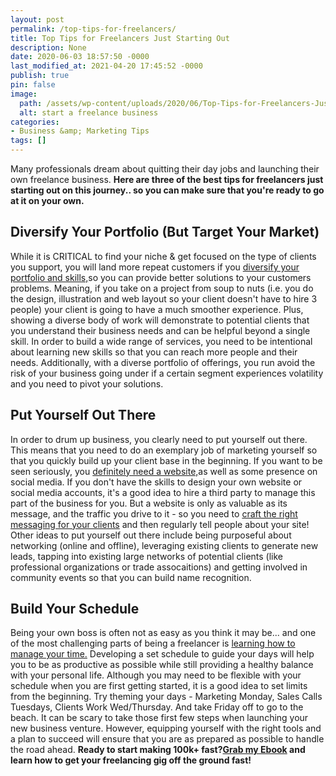 ```yaml
---
layout: post
permalink: /top-tips-for-freelancers/
title: Top Tips for Freelancers Just Starting Out
description: None
date: 2020-06-03 18:57:50 -0000
last_modified_at: 2021-04-20 17:45:52 -0000
publish: true
pin: false
image:
  path: /assets/wp-content/uploads/2020/06/Top-Tips-for-Freelancers-Just-Starting-Out.jpg
  alt: start a freelance business
categories:
- Business &amp; Marketing Tips
tags: []
---
```

Many professionals dream about quitting their day jobs and launching their own freelance business. **Here are three of the best tips for freelancers just starting out on this journey.. so you can make sure that you're ready to go at it on your own.**

## Diversify Your Portfolio (But Target Your Market)

While it is CRITICAL to find your niche & get focused on the type of clients you support, you will land more repeat customers if you [diversify your portfolio and skills,](https://www.hiscox.co.uk/business-blog/diversification-can-profitable-departure-every-freelancer/)so you can provide better solutions to your customers problems. Meaning, if you take on a project from soup to nuts (i.e. you do the design, illustration and web layout so your client doesn't have to hire 3 people) your client is going to have a much smoother experience. Plus, showing a diverse body of work will demonstrate to potential clients that you understand their business needs and can be helpful beyond a single skill. In order to build a wide range of services, you need to be intentional about learning new skills so that you can reach more people and their needs. Additionally, with a diverse portfolio of offerings, you run avoid the risk of your business going under if a certain segment experiences volatility and you need to pivot your solutions.

## Put Yourself Out There

In order to drum up business, you clearly need to put yourself out there. This means that you need to do an exemplary job of marketing yourself so that you quickly build up your client base in the beginning. If you want to be seen seriously, you [definitely need a website,](https://www.podium.com/article/do-i-need-a-website/)as well as some presence on social media. If you don't have the skills to design your own website or social media accounts, it's a good idea to hire a third party to manage this part of the business for you. But a website is only as valuable as its message, and the traffic you drive to it - so you need to [craft the right messaging for your clients](https://www.100kconsultants.com/) and then regularly tell people about your site! Other ideas to put yourself out there include being purposeful about networking (online and offline), leveraging existing clients to generate new leads, tapping into existing large networks of potential clients (like professional organizations or trade assocaitions) and getting involved in community events so that you can build name recognition.

## Build Your Schedule

Being your own boss is often not as easy as you think it may be... and one of the most challenging parts of being a freelancer is [learning how to manage your time.](https://blog.invoicely.com/freelance-schedule/) Developing a set schedule to guide your days will help you to be as productive as possible while still providing a healthy balance with your personal life. Although you may need to be flexible with your schedule when you are first getting started, it is a good idea to set limits from the beginning. Try theming your days - Marketing Monday, Sales Calls Tuesdays, Clients Work Wed/Thursday. And take Friday off to go to the beach. It can be scary to take those first few steps when launching your new business venture. However, equipping yourself with the right tools and a plan to succeed will ensure that you are as prepared as possible to handle the road ahead. **Ready to start making 100k+ fast?[Grab my Ebook](https://go.katebagoy.com/ebook) and learn how to get your freelancing gig off the ground fast!**
